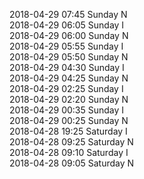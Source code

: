 2018-04-29 07:45 Sunday  N  
2018-04-29 06:05 Sunday  I  
2018-04-29 06:00 Sunday  N  
2018-04-29 05:55 Sunday  I  
2018-04-29 05:50 Sunday  N  
2018-04-29 04:30 Sunday  I  
2018-04-29 04:25 Sunday  N  
2018-04-29 02:25 Sunday  I  
2018-04-29 02:20 Sunday  N  
2018-04-29 00:35 Sunday  I  
2018-04-29 00:25 Sunday  N  
2018-04-28 19:25 Saturday  I  
2018-04-28 09:25 Saturday  N  
2018-04-28 09:10 Saturday  I  
2018-04-28 09:05 Saturday  N  
